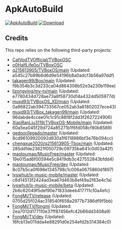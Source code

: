 # ApkAutoBuild

[![ApkAutoBuild](https://github.com/muxd93/ApkAutoBuild/actions/workflows/auto_build.yml/badge.svg)](https://github.com/muxd93/ApkAutoBuild/actions/workflows/auto_build.yml)
[![Download](https://img.shields.io/github/v/release/muxd93/ApkAutoBuild?color=green&logoColor=green&label=Download&logo=DocuSign)](https://github.com/muxd93/ApkAutoBuild/releases)

## Credits
This repo relies on the following third-party projects:
- [CatVodTVOfficial/TVBoxOSC](https://github.com/CatVodTVOfficial/TVBoxOSC)
- [o0HalfLife0o/TVBoxOSC](https://github.com/o0HalfLife0o/TVBoxOSC/releases)
- [q215613905/TVBoxOS/main](https://github.com/q215613905/TVBoxOS) (Updated: a545c27b99b6d6d9e54196b8a0adcf3b56a97ddf)
- [takagen99/Box/main](https://github.com/takagen99/Box) (Updated: f9b354b3c3d233ca04d864308b52e3a230b119ee)
- [lizongying/my-tv/main](https://github.com/lizongying/my-tv) (Updated: e7780434d728ae73a8f58730d14a432dd505977d)
- [muxd93/TVBoxOS_XD/main](https://github.com/muxd93/TVBoxOS_XD) (Updated: 0a96822ab394733567ce052ab3a81802027ece43)
- [muxd93/TVBox_takagen99/main](https://github.com/muxd93/TVBox_takagen99) (Updated: 96dabde4ccee01c1c91c88f8f2dd3f2627224906)
- [XiaoRanLiu3119/TVBoxOS-Mobile/main](https://github.com/XiaoRanLiu3119/TVBoxOS-Mobile) (Updated: 60a5ea045f29d724a85271b1f6fd058cf80b8589)
- [gedoor/legado/master](https://github.com/gedoor/legado) (Updated: 8cd96109920092d830a1f6118986bf3e76b094cc)
- [chengxue2020/q215613905-Tbox/main](https://github.com/chengxue2020/q215613905-Tbox) (Updated: 285ddfde23621f050729c09735ba641c0d03a42f)
- [maotoumao/MusicFree/master](https://github.com/maotoumao/MusicFree) (Updated: 19e015ad6f00594e5c8419db3c427552843bfdd4)
- [maotoumao/MusicFree/dev](https://github.com/maotoumao/MusicFree) (Updated: 8c07b5ca0f698e1345798c1c006a0675860d1897)
- [lyswhut/lx-music-mobile/master](https://github.com/lyswhut/lx-music-mobile) (Updated: c8d14513f2424ad3ea67d463b8ef49a2f83e4c1a)
- [lyswhut/lx-music-mobile/beta](https://github.com/lyswhut/lx-music-mobile) (Updated: 2b6c62049f5def90e71833deeb417711c10a4efc)
- [FongMi/TV/release](https://github.com/FongMi/TV) (Updated: 0705d25f024ac318540f658a2977b7386df9f5bb)
- [FongMi/TV/fongmi](https://github.com/FongMi/TV) (Updated: 2ea7012d177110e37ff87456efc42b66dd3408a9)
- [FongMi/TV/dev](https://github.com/FongMi/TV) (Updated: 16fcb13e011dda4e88291d0e254efd2b314384c0)
